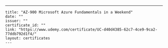 ---
    title: "AZ-900 Microsoft Azure Fundamentals in a Weekend"
    date: ""
    issuer: ""
    certificate_id: ""
    link: "https://www.udemy.com/certificate/UC-d40d4385-62c7-4ce9-9ca2-77ddb792d1f4/"
    layout: certificates
    ---
    